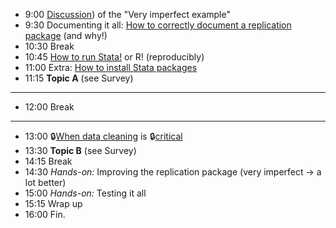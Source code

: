 - 9:00 [Discussion](https://larsvilhuber.github.io/summer-school-qicss-2025/presentation/day2.html)) of the "Very imperfect example"
- 9:30 Documenting it all: [How to correctly document a replication package](https://larsvilhuber.github.io/readme-presentation/) (and why!)
- 10:30 Break
- 10:45 [How to run Stata!](presentation/presentation.html#how-to-run-stata) or R! (reproducibly)
- 11:00 Extra: [How to install Stata packages](https://larsvilhuber.github.io/self-checking-reproducibility/12-environments-in-stata.html)
- 11:15 **Topic A** (see Survey)

---

- 12:00 Break 

---

- 13:00 🔒[When data cleaning](https://github.com/labordynamicsinstitute/very-imperfect-example/blob/main/programs/02_table1.do#L13) is  🔒[critical](https://github.com/labordynamicsinstitute/very-imperfect-example-lesson/blob/main/programs/01_dataclean.do#L40)
- 13:30 **Topic B** (see Survey)
- 14:15 Break
- 14:30 *Hands-on:* Improving the replication package (very imperfect -> a lot better)
- 15:00 *Hands-on:* Testing it all
- 15:15 Wrap up
- 16:00 Fin.